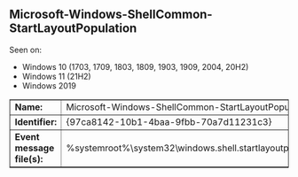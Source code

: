 ## Microsoft-Windows-ShellCommon-StartLayoutPopulation

Seen on:
* Windows 10 (1703, 1709, 1803, 1809, 1903, 1909, 2004, 20H2)
* Windows 11 (21H2)
* Windows 2019

<table border="1" class="docutils">
  <tbody>
    <tr>
      <td><b>Name:</b></td>
      <td>Microsoft-Windows-ShellCommon-StartLayoutPopulation</td>
    </tr>
    <tr>
      <td><b>Identifier:</b></td>
      <td>{97ca8142-10b1-4baa-9fbb-70a7d11231c3}</td>
    </tr>
    <tr>
      <td><b>Event message file(s):</b></td>
      <td>%systemroot%\system32\windows.shell.startlayoutpopulationevents.dll</td>
    </tr>
  </tbody>
</table>

&nbsp;

